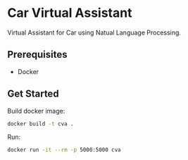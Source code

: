 # Car Virtual Assistant

Virtual Assistant for Car using Natual Language Processing.

## Prerequisites
- Docker

## Get Started
Build docker image:
```bash
docker build -t cva .
```
Run:
```bash
docker run -it --rm -p 5000:5000 cva
```
